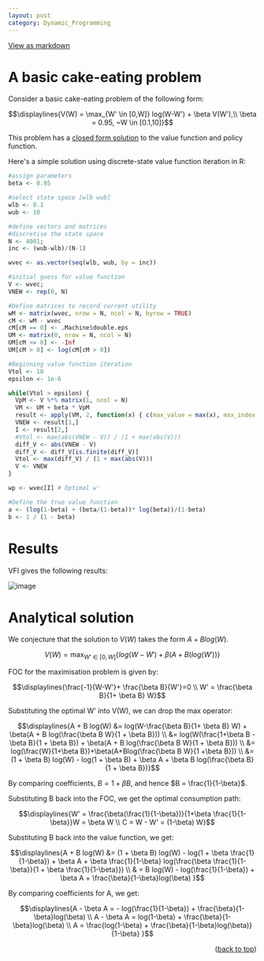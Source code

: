 ```yaml
---
layout: post
category: Dynamic_Programming
---
```


<a href="https://github.com/chiangnicholas/chiangnicholas.github.io/blob/main/_posts/2024-11-17-Value-Function-Iteration.md">View as markdown</a>
<a id="post-top"></a>
# A basic cake-eating problem

Consider a basic cake-eating problem of the following form:
```math
\displaylines{V(W) = \max_{W' \in [0,W]} log(W-W') + \beta V(W'),\\
\beta = 0.95, ~W \in [0.1,10]}
```

This problem has a [closed form solution](#analytical-solution) to the value function and policy function. 

Here's a simple solution using discrete-state value function iteration in R:

```R
#assign parameters
beta <- 0.95

#select state space [wlb wub]
wlb <- 0.1
wub <- 10

#define vectors and matrices 
#discretise the state space 
N <- 4001;
inc <- (wub-wlb)/(N-1)

wvec <- as.vector(seq(wlb, wub, by = inc))

#initial guess for value function 
V <- wvec; 
VNEW <- rep(0, N)

#Define matrices to record current utility
wM <- matrix(wvec, nrow = N, ncol = N, byrow = TRUE)
cM <- wM - wvec
cM[cM == 0] <- .Machine$double.eps
UM <- matrix(0, nrow = N, ncol = N)
UM[cM <= 0] <- -Inf
UM[cM > 0] <- log(cM[cM > 0])

#Beginning value function iteration
Vtol <- 10
epsilon <- 1e-6

while(Vtol > epsilon) {
  VpM <- V %*% matrix(1, ncol = N)
  VM <- UM + beta * VpM
  result <- apply(VM, 2, function(x) { c(max_value = max(x), max_index = which.max(x)) })
  VNEW <- result[1,]
  I <- result[2,]
  #Vtol <- max(abs(VNEW - V)) / (1 + max(abs(V)))
  diff_V <- abs(VNEW - V)
  diff_V <- diff_V[is.finite(diff_V)]
  Vtol <- max(diff_V) / (1 + max(abs(V)))
  V <- VNEW
}

wp <- wvec[I] # Optimal w'

#Define the true value function
a <- (log(1-beta) + (beta/(1-beta))* log(beta))/(1-beta)
b <- 1 / (1 - beta)
```

# Results
VFI gives the following results:

![image](https://github.com/user-attachments/assets/276e27ce-0d7e-4646-8bac-cb6184f7c899)

# Analytical solution

We conjecture that the solution to $V(W)$ takes the form $A + B log(W)$.
```math
V(W) = \max_{W' \in [0,W]} \{ {log(W-W')+\beta (A + B(log (W'))} \}
```
FOC for the maximisation problem is given by:
```math
\displaylines{\frac{-1}{W-W'}+ \frac{\beta B}{W'}=0 \\
W' = \frac{\beta B}{1+ \beta B} W}
```
Substituting the optimal W' into V(W), we can drop the max operator:
```math
\displaylines{A + B log(W) &= log(W-\frac{\beta B}{1+ \beta B} W) + \beta(A + B log(\frac{\beta B W}{1 + \beta B})) \\
        &= log(W(\frac{1+\beta B - \beta B}{1 + \beta B}) + \beta(A + B log(\frac{\beta B W}{1 + \beta B})) \\
        &= log(\frac{W}{1+\beta B})+\beta(A+Blog(\frac{\beta B W}{1 +\beta B})) \\
        &= (1 + \beta B) log(W) - log(1 + \beta B) + \beta A + \beta B log(\frac{\beta B}{1 + \beta B})}
```
By comparing coefficients, $B = 1 + \beta B$, and hence $B = \frac{1}{1-\beta}$. 

Substituting B back into the FOC, we get the optimal consumption path:
```math
\displaylines{W' = \frac{\beta(\frac{1}{1-\beta})}{1+\beta \frac{1}{1-\beta}}W = \beta W \\
        C = W - W' = (1-\beta) W}
```
    
Substituting B back into the value function, we get:
```math
\displaylines{A + B log(W) &= (1 + \beta B) log(W) - log(1 + \beta \frac{1}{1-\beta}) + \beta A + \beta \frac{1}{1-\beta} log(\frac{\beta \frac{1}{1-\beta}}{1 + \beta \frac{1}{1-\beta}}) \\
        & = B log(W) - log(\frac{1}{1-\beta}) + \beta A + \frac{\beta}{1-\beta}log(\beta)   }
```
    
By comparing coefficients for A, we get:
```math
\displaylines{A - \beta A = - log(\frac{1}{1-\beta}) + \frac{\beta}{1-\beta}log(\beta) \\
        A - \beta A = log(1-\beta) + \frac{\beta}{1-\beta}log(\beta) \\
        A = \frac{log(1-\beta) + \frac{\beta}{1-\beta}log(\beta)}{1-\beta} }
```

<p align="right">(<a href="#post-top">back to top</a>)</p>
